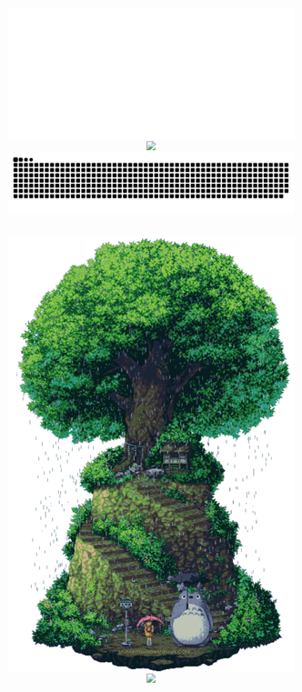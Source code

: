 
<!-- NEOFETCH -->
<!-- https://readme-typing-svg.demolab.com/demo/ -->
<!-- 
W41do@GitHub:~$ neofetch
 
⬛⬛⬛⬛⬛⬛⬜⬜⬜⬜⬜⬜⬜⬛⬛⬛⬛⬛⬛   W41do@GitHub
⬛⬛⬛⬛⬜⬜⬜⬜⬜⬜⬜⬜⬜⬜⬜⬛⬛⬛⬛   ------------
⬛⬛⬛⬜⬜⬜⬜⬜⬜⬜⬜⬜⬜⬜⬜⬜⬛⬛⬛   Name: Waldo
⬛⬛⬜⬜⬜⬛⬜⬜⬜⬜⬜⬜⬜⬛⬜⬜⬜⬛⬛   Age: 21 years
⬛⬜⬜⬜⬛⬛⬛⬜⬜⬜⬜⬜⬛⬛⬛⬜⬜⬜⬛   Status: Student
⬛⬜⬜⬜⬛⬛⬛⬛⬛⬛⬛⬛⬛⬛⬛⬜⬜⬜⬛   From: Czech Republic
⬜⬜⬜⬛⬛⬛⬛⬛⬛⬛⬛⬛⬛⬛⬛⬛⬜⬜⬜   
⬜⬜⬜⬛⬛⬛⬛⬛⬛⬛⬛⬛⬛⬛⬛⬛⬜⬜⬜   Job: SOC Analyst [1 year]
⬜⬜⬜⬛⬛⬛⬛⬛⬛⬛⬛⬛⬛⬛⬛⬛⬜⬜⬜   Education: InfoSec student [2 years, 1 more -> bachelor's degree]
⬜⬜⬜⬛⬛⬛⬛⬛⬛⬛⬛⬛⬛⬛⬛⬛⬜⬜⬜   
⬜⬜⬜⬛⬛⬛⬛⬛⬛⬛⬛⬛⬛⬛⬛⬛⬜⬜⬜   Languages: Python, Bash/Shell, Markdown, HTML, CSS, JS, Java, C/C++, SQL, VBA
⬜⬜⬜⬜⬛⬛⬛⬛⬛⬛⬛⬛⬛⬛⬛⬜⬜⬜⬜   Interests: Linux, Cybersecurity, Creativity, Automation
⬜⬜⬜⬜⬜⬛⬛⬛⬛⬛⬛⬛⬛⬛⬜⬜⬜⬜⬜   IDE: Visual Studio Code [Color Theme: Tokyo Night]
⬛⬜⬜⬜⬜⬜⬜⬜⬛⬛⬛⬜⬜⬜⬜⬜⬜⬜⬛   
⬛⬜⬜⬛⬛⬜⬜⬛⬛⬛⬛⬛⬜⬜⬜⬜⬜⬜⬛   Hobbies: Programming, Anime, Books, Games
⬛⬛⬜⬜⬛⬛⬛⬛⬛⬛⬛⬛⬜⬜⬜⬜⬜⬛⬛   Fun Fact: you found me
⬛⬛⬛⬜⬜⬛⬛⬛⬛⬛⬛⬛⬜⬜⬜⬜⬛⬛⬛   
⬛⬛⬛⬛⬜⬜⬜⬛⬛⬛⬛⬛⬜⬜⬜⬛⬛⬛⬛   ⬛🟥🟩🟨🟦🟪🟧⬜
⬛⬛⬛⬛⬛⬛⬜⬛⬛⬛⬛⬛⬜⬛⬛⬛⬛⬛⬛   ⬛🟥🟩🟨🟦🟪🟧⬜
 
W41do@GitHub:~$
-->

<!-- TEXT ONLY -->
<!-- 
W41do@GitHub
------------
Name: Waldo
Age: 21 years
Status: Student
From: Czech Republic

Job: SOC Analyst [1 year]
Education: InfoSec student [2 years, 1 more -> bachelor's degree]

Languages: Python, Bash/Shell, Markdown, HTML, CSS, JS, Java, C/C++, SQL, VBA
Interests: Linux, Cybersecurity, Creativity, Automation
IDE: Visual Studio Code [Color Theme: Tokyo Night]

Quote of the Day: “Remember that very little is needed to make a happy life.”
Hobbies: Programming, Anime, Books, Games
Fun Fact: you found me

⬛🟥🟩🟨🟦🟪🟧⬜
⬛🟥🟩🟨🟦🟪🟧⬜
 -->

<div align="center">
<picture>
    <!-- https://readme-typing-svg.demolab.com/demo/ ... duration per line 64, font size 15, color #2FDEDEFF -->
    <img src="neofetch/blue_opt.svg"/>
</picture>
<picture>
<img src="http://waldo.9e.cz/discord.html">
</picture>
<picture>
    <!-- https://github.com/marketplace/actions/generate-snake-game-from-github-contribution-grid -->
    <img src="snake/snake1.svg"/>
</picture>
</br>
</br>
</br>
<picture>
    <img src="gifs/totoro_faster.gif" width="1200"/>
</picture>
<picture>
    <!-- https://github.com/kyechan99/capsule-render#color -->
    <img src="https://capsule-render.vercel.app/api?type=waving&color=2fdede&height=160&section=footer&width=100"/>
</picture>
</div>




<!-- 
<picture>
    <img src="purple.svg" alt="Typing SVG" />
</picture> -->

<!-- <picture>
    <img src="red.svg" alt="Typing SVG" />
</picture> -->

<!-- <picture>
    <img src="tyrquise.svg" alt="Typing SVG" />
</picture>


<picture>
    <img src="1.svg" alt="Typing SVG" />
</picture>

<picture>
    <img src="2.svg" alt="Typing SVG" />
</picture>

<picture>
    <img src="3.svg" alt="Typing SVG" />
</picture>

<picture>
    <img src="4.svg" alt="Typing SVG" />
</picture>

<picture>
    <img src="5.svg" alt="Typing SVG" />
</picture> -->

<!-- <picture>
    <img src="6.svg" alt="Typing SVG" />
</picture> -->





<!-- Design and Customization
Learning: Machine/Deep Learning
Programming Languages: Python, Java, C++,
Code: Python, Java, C++,
Role: SOC Analyst [1 year]
Email: W41do [at] protonmail.com



Discord: Waldo#8282

Certifications: 404
Current Linux Distro: Fedora 37
Favorite Quote: “Remember that very little is needed to make a happy life.” ― Marcus Aurelius, Meditations
Favorite Book: Meditations: Aurelius, Marcus
Goals: Obtain OSCP certification, contribute to open-source projects


https://github.com/DenverCoder1/readme-typing-svg
https://github.com/DenverCoder1/github-readme-streak-stats
https://github.com/DenverCoder1/custom-icon-badges
https://github.com/DenverCoder1/table2ascii


cool accs:
https://github.com/guilyx



## Visitor Count
![Visitor Count](https://profile-counter.glitch.me/8BitJonny/count.svg) -->

<!-- ## Spotify Live View
[![Spotify](https://github-spotify-live.vercel.app/api/spotify)](https://open.spotify.com/user/31satnjpfyyvc43dgnzmwfyvas5y) -->


<!-- https://github.com/8BitJonny/8BitJonny/tree/master

W41do@Earth
-----------
OS: Homo Sapiens OS
Host: Earth (Classified as Planet 3rd Rock from the Sun)
Kernel: DNA/RNA
Uptime: 21 years
Packages: j
Shell: j
Resolution: j
DE: INFJ
WM: idk
WM Theme: idk
Theme: idk
Terminal: Verbal and Nonverbal Communication
CPU: Brain (Central Processing Unit)
GPU: Eyes (Visual Processing Unit)
<!-- <html>
<body> -->
<!-- Memory: Memory Capacity (Short-term and Long-term Memory)
Memory: <p id="memory"></p>2056TiB / 2274TiB

<div>
<script>
let x = Math.floor((Math.random() * 500) + 1); 
document.getElementById("memory").innerHTML = x;
</script>
</div> -->
<!-- 
</body>
</html> -->
<!-- 
Name: Waldo
Age: 21 years
Host: 
Personality Type: INFJ
Location: Czech Republic
Local Time: UTC+02:00
Email: W41do@protonmail.com
Hobbies: 
Education:
Interests:
Favorite Food:
Favorite Books:


<!-- A little more about me...
About myself...




“Remember that very little is needed to make a happy life.”
― Marcus Aurelius, Meditations 


“Death smiles at us all; all we can do is smile back.”
― Marcus Aurelius 


“Confine yourself to the present.”
― Marcus Aurelius, Meditations 


“A man must stand erect, not be kept erect by others.”
― Marcus Aurelius, Meditations 


“He is so rich, he has no room to shit.”
― Marcus Aurelius, Meditations 

“Ask yourself at every moment, 'Is this necessary?”
― Marcus Aurelius






Time Zone: UTC+02:00

OS: Earth (Human Edition)
Name: [Insert Name]
Age: 21 years
Gender: [Insert Gender]
Nationality: [Insert Nationality]

Work Experience: [Insert Job Title], [Insert Company/Organization Name], [Insert Duration] | [Insert Job Title], [Insert Company/Organization Name], [Insert Duration] | [Insert Job Title], [Insert Company/Organization Name], [Insert Duration]
Research Experience: [Insert Research Position], [Insert Research Institution], [Insert Duration] | [Insert Research Position], [Insert Research Institution], [Insert Duration]
Projects: [Insert Project Title]: [Insert Brief Description/Key Accomplishments] | [Insert Project Title]: [Insert Brief Description/Key Accomplishments] | [Insert Project Title]: [Insert Brief Description/Key Accomplishments]
Publications: [Insert Publication Title], [Insert Journal/Conference Name], [Insert Year] | [Insert Publication Title], [Insert Journal/Conference Name], [Insert Year]
Skills: [Insert Skill 1]: [Insert Skill Level] | [Insert Skill 2]: [Insert Skill Level] | [Insert Skill 3]: [Insert Skill Level]


Advanced autostructuring and autorepair.
100–400Hz var
20watt idle, 100 watt peak. Ketone-oxygen power supply.
Liquid cooled.


If the human brain were a computer, what would be the specifications of this computer?

Asynchronous analog pulse modulated neural net at 100–400Hz variable frequency. 100 billion neurons and 200 trillion connection.

Advanced autostructuring and autorepair.

20watt idle, 100 watt peak. Ketone-oxygen power supply.

Liquid cooled.

700000 hours MTBF.

On the other hand, the brain has about 1e15 synapses, making it analogous to five million contemporary 200 million transistor chip "cores".


🟩🟩🟦🟦🟦
🟩🟩🟩🟦🟦🟦🟩
🟩🟩🟩🟦🟦🟦🟦🟩🟩
🟩🟦🟦🟦🟦🟦🟩🟩🟩
🟦🟩🟩🟦🟦🟦🟩🟩🟩
🟦🟩🟩🟦🟦🟦🟦🟩🟩
🟦🟦🟩🟦🟦🟦🟦🟩🟩
🟦🟦🟦🟦🟦🟦🟦
🟦🟦🟦🟦🟦


⬜⬜⬜⬜⬛⬛⬛⬛⬛⬛⬜⬜⬜⬜⬜
⬜⬜⬛⬛🟦🟦🟦🟦🟦🟦⬛⬛⬜⬜⬜
⬜⬛🟦🟦🟦🟦🟦🟦🟩🟦🟦🟦⬛⬜⬜
🟦🟦🟩🟩🟦🟦🟦🟦🟩🟦🟦🟦⬛⬜
🟦🟩🟩🟩🟦🟦🟦🟩🟩🟦🟦🟦⬛⬜
🟦🟦🟦🟩🟩🟩🟦🟦🟩🟦🟦🟦🟦🟦⬛
🟦🟦🟦🟩🟩🟦🟩🟦🟦🟦🟦🟩🟩🟦⬛
🟦🟦🟦🟦🟩🟦🟦🟦🟦🟦🟦🟦🟩🟦⬛
🟦🟦🟦🟦🟦🟦🟦🟦🟦🟦🟦🟦🟦🟦⬛
🟩🟦🟦🟦🟦🟦🟩🟩🟩🟩🟦🟦🟩🟦⬛
🟩🟩🟦⬛⬛⬛⬛⬛⬛⬛⬛🟦🟦🟦⬛

⬜⬜⬛⬜⬜⬜⬛⬜⬜⬛⬜⬜⬜⬛⬜⬜
⬜⬜⬛⬜⬜⬜⬜⬜⬜⬜⬜⬜⬜⬛⬜⬜
⬜⬜⬜⬛⬜⬜⬜⬜⬜⬜⬜⬜⬛⬜⬜⬜
⬜⬜⬜⬜⬛⬛⬛⬛⬛⬛⬛⬛⬜⬜⬜⬜

🟨
"　"


⬜⬜⬜⬜⬜⬛⬛⬛⬛⬛⬜⬜⬜⬜⬜
⬜⬜⬜⬛⬛⬛⬛⬛⬛⬛⬛⬛⬜⬜⬜
⬜⬜⬛⬛⬛⬛⬛⬛⬛⬛⬛⬛⬛⬜⬜
⬜⬛⬛⬛⬛⬛⬛⬛⬛⬛⬛⬛⬛⬛⬜
⬜⬛⬛⬛⬛⬛⬛⬛⬛⬛⬜⬜⬜⬛⬜
⬛⬛⬛⬛⬛⬛⬛⬛⬛⬜⬜⬜⬜⬜⬛
⬛⬛⬛⬛⬛⬛⬛⬛⬜⬜⬜⬜⬜⬜⬛
⬛⬛⬜⬜⬛⬛⬛⬛⬜⬜⬜⬛⬛⬜⬜
⬛⬛⬜⬜⬜⬛⬛⬜⬜⬜⬛⬛⬛⬜⬜
⬛⬛⬜⬜⬜⬜⬛⬜⬜⬛⬛⬛⬛⬜⬜
⬜⬛⬛⬜⬜⬜⬛⬜⬜⬛⬛⬛⬜⬜⬜
⬜⬛⬛⬛⬛⬛⬛⬜⬜⬜⬜⬜⬜⬜⬜
⬜⬛⬛⬛⬛⬛⬜⬜⬜⬜⬜⬜⬜⬜⬜
⬜⬜⬛⬛⬛⬜⬜⬜⬜⬜⬜⬜⬜⬜⬜


⬜⬜🟥🟥🟥⬜⬜
⬜🟥🟥🟥🟥🟥⬜
🟥🟥🟥🟥🟥🟥🟥
🟥⬜⬜🟥⬜⬜🟥
🟥⬛⬜🟥⬛⬜🟥
🟥🟥🟥🟥🟥🟥🟥
🟥🟥🟥🟥🟥🟥🟥
🟥🟥🟥🟥🟥🟥🟥
🟥⬜🟥⬜🟥⬜🟥 -->


<!-- https://github.com/marketplace/actions/generate-snake-game-from-github-contribution-grid

https://github.com/D3vil0p3r

<img src="https://camo.githubusercontent.com/b867e04377eea646939445ce4e0565253428256abc39c6d32d7b67aab3160d18/68747470733a2f2f63617073756c652d72656e6465722e76657263656c2e6170702f6170693f747970653d776176696e6726636f6c6f723d6772616469656e74266865696768743d3130302673656374696f6e3d666f6f746572" theme=tokyonight/>

<img src="https://camo.githubusercontent.com/b867e04377eea646939445ce4e0565253428256abc39c6d32d7b67aab3160d18/68747470733a2f2f63617073756c652d72656e6465722e76657263656c2e6170702f6170693f747970653d776176696e6726636f6c6f723d6772616469656e74266865696768743d3130302673656374696f6e3d666f6f746572"/>

https://github.com/VydrOz




♠️⚫⬛🖤♣️🤍⬜⚪◼️◾▪️◻️◽▫️🔲🔳 

⬜⬜⬜⬜⬜⬜⬜⬜⬜⬜⬜⬜⬜⬜⬜⬜
⬜⬜⬛⬛⬜⬜⬜⬜⬜⬜⬜⬜⬛⬛⬜⬜
⬜⬛⬜⬜⬛⬜⬜⬜⬜⬜⬜⬛⬜⬜⬛⬜
⬜⬛⬜⬜⬜⬛⬜⬜⬜⬜⬛⬜⬜⬜⬛⬜
⬜⬛⬜⬜⬜⬜⬛⬛⬛⬛⬜⬜⬜⬜⬛⬜
⬜⬛⬜⬜⬜⬜⬜⬜⬜⬜⬜⬜⬜⬜⬛⬜
⬛⬜⬜⬜⬜⬜⬜⬜⬜⬜⬜⬜⬜⬜⬜⬛
⬛⬜⬜⬜⬛⬛⬜⬜⬜⬜⬛⬛⬜⬜⬜⬛
⬛⬜🌫️⬛⬛⬛⬛🌫️🌫️⬛⬛⬛⬛🌫️⬜⬛
⬛⬜⬜⬛⬛⬛⬛⬜⬜⬛⬛⬛⬛⬜⬜⬛
⬛⬜⬜⬜⬛⬛⬜⬜⬜⬜⬛⬛⬜⬜⬜⬛
⬜⬛⬜⬜⬜⬜⬜⬜⬜⬜⬜⬜⬜⬜⬛⬜
⬜⬜⬛⬜⬜⬜⬜⬜⬜⬜⬜⬜⬜⬛⬜⬜
⬜⬜⬜⬛⬛⬛⬛⬛⬛⬛⬛⬛⬛⬜⬜⬜
⬜⬜⬜⬜⬜⬜⬜⬜⬜⬜⬜⬜⬜⬜⬜⬜
⬜⬜⬜⬜⬜⬜⬜⬜⬜⬜⬜⬜⬜⬜⬜⬜

⬜⬜⬜⬜⬜⬜⬜⬜⬜⬜⬜⬜⬜⬜⬜⬜
⬜⬜⬛⬛⬜⬜⬜⬜⬜⬜⬜⬜⬛⬛⬜⬜
⬜⬛🌫️🌫️⬛⬜⬜⬜⬜⬜⬜⬛🌫️🌫️⬛⬜
⬜⬛🌫️🌫️🌫️⬛⬜⬜⬜⬜⬛🌫️🌫️🌫️⬛⬜
⬜⬛🌫️🌫️🌫️🌫️⬛⬛⬛⬛🌫️🌫️🌫️🌫️⬛⬜
⬜⬛🌫️🌫️🌫️🌫️🌫️🌫️🌫️🌫️🌫️🌫️🌫️🌫️⬛⬜
⬛🌫️🌫️🌫️🌫️🌫️🌫️🌫️🌫️🌫️🌫️🌫️🌫️🌫️🌫️⬛
⬛🌫️🌫️🌫️⬛⬛🌫️🌫️🌫️🌫️⬛⬛🌫️🌫️🌫️⬛
⬛🌫️🌫️⬛⬛⬛⬛🌫️🌫️⬛⬛⬛⬛🌫️🌫️⬛
⬛🌫️🌫️⬛⬛⬛⬛🌫️🌫️⬛⬛⬛⬛🌫️🌫️⬛
⬛🌫️🌫️🌫️⬛⬛🌫️🌫️🌫️🌫️⬛⬛🌫️🌫️🌫️⬛
⬜⬛🌫️🌫️🌫️🌫️🌫️🌫️🌫️🌫️🌫️🌫️🌫️🌫️⬛⬜
⬜⬜⬛🌫️🌫️🌫️🌫️🌫️🌫️🌫️🌫️🌫️🌫️⬛⬜⬜
⬜⬜⬜⬛⬛⬛⬛⬛⬛⬛⬛⬛⬛⬜⬜⬜
⬜⬜⬜⬜⬜⬜⬜⬜⬜⬜⬜⬜⬜⬜⬜⬜
⬜⬜⬜⬜⬜⬜⬜⬜⬜⬜⬜⬜⬜⬜⬜⬜


" " 2X JE MENE NEZ KOSTKA
" " obyc mezera ale funguje 

"　"
"        " two spaces plus 0.001
"⠀⠀" one minus 0.001

"　⠀"

"⠀⢀" dost good

3x" "plus" "obys rovna se 2 mezery tesne pres

"                  " perfect 7
"　　　　　　　　　　　" perfect 8 (16)
"    　　" perfect 3 (6, 9, 12)
"        " two spaces plus 0.001
"    　　　　　　　　　　　　　" perfect 11


⬛⬛⬛⬛⬛⬛⬛⬛⬛⬛⬛⬛⬛⬛⬛⬛
⬛⬛🟥🟥⬛⬛⬛⬛⬛⬛⬛⬛🟥🟥⬛⬛
⬛🟥⬛⬛🟥⬛⬛⬛⬛⬛⬛🟥⬛⬛🟥⬛
⬛🟥⬛⬛⬛🟥⬛⬛⬛⬛🟥⬛⬛⬛🟥⬛
⬛🟥⬛⬛⬛⬛🟥🟥🟥🟥⬛⬛⬛⬛🟥⬛
⬛🟥⬛⬛⬛⬛⬛⬛⬛⬛⬛⬛⬛⬛🟥⬛
🟥⬛⬛⬛⬛⬛⬛⬛⬛⬛⬛⬛⬛⬛⬛🟥
🟥⬛⬛⬛🟥🟥⬛⬛⬛⬛🟥🟥⬛⬛⬛🟥
🟥⬛⬛🟥🟥🟥🟥⬛⬛🟥🟥🟥🟥⬛⬛🟥
🟥⬛⬛🟥🟥🟥🟥⬛⬛🟥🟥🟥🟥⬛⬛🟥
🟥⬛⬛⬛🟥🟥⬛⬛⬛⬛🟥🟥⬛⬛⬛🟥
⬛🟥⬛⬛⬛⬛⬛⬛⬛⬛⬛⬛⬛⬛🟥⬛
⬛⬛🟥⬛⬛⬛⬛⬛⬛⬛⬛⬛⬛🟥⬛⬛
⬛⬛⬛🟥🟥🟥🟥🟥🟥🟥🟥🟥🟥⬛⬛⬛
⬛⬛⬛⬛⬛⬛⬛⬛⬛⬛⬛⬛⬛⬛⬛⬛
⬛⬛⬛⬛⬛⬛⬛⬛⬛⬛⬛⬛⬛⬛⬛⬛



🟦🟦🟦🟦🟦🟦🟦🟦🟦🟦🟦🟦🟦🟦🟦🟦
🟦🟦⬛⬛🟦🟦🟦🟦🟦🟦🟦🟦⬛⬛🟦🟦
🟦⬛🟦🟦⬛🟦🟦🟦🟦🟦🟦⬛🟦🟦⬛🟦
🟦⬛🟦🟦🟦⬛🟦🟦🟦🟦⬛🟦🟦🟦⬛🟦
🟦⬛🟦🟦🟦🟦⬛⬛⬛⬛🟦🟦🟦🟦⬛🟦
🟦⬛🟦🟦🟦🟦🟦🟦🟦🟦🟦🟦🟦🟦⬛🟦
⬛🟦🟦🟦🟦🟦🟦🟦🟦🟦🟦🟦🟦🟦🟦⬛
⬛🟦🟦🟦⬛⬛🟦🟦🟦🟦⬛⬛🟦🟦🟦⬛
⬛🟦🟦⬛⬛⬛⬛🟦🟦⬛⬛⬛⬛🟦🟦⬛
⬛🟦🟦⬛⬛⬛⬛🟦🟦⬛⬛⬛⬛🟦🟦⬛
⬛🟦🟦🟦⬛⬛🟦🟦🟦🟦⬛⬛🟦🟦🟦⬛
🟦⬛🟦🟦🟦🟦🟦🟦🟦🟦🟦🟦🟦🟦⬛🟦
🟦🟦⬛🟦🟦🟦🟦🟦🟦🟦🟦🟦🟦⬛🟦🟦
🟦🟦🟦⬛⬛⬛⬛⬛⬛⬛⬛⬛⬛🟦🟦🟦
🟦🟦🟦🟦🟦🟦🟦🟦🟦🟦🟦🟦🟦🟦🟦🟦
🟦🟦🟦🟦🟦🟦🟦🟦🟦🟦🟦🟦🟦🟦🟦🟦



⬜⬜⬜⬜⬜⬜⬜⬜⬜⬜⬜⬜⬜⬜⬜⬜
⬜⬜🟦🟦⬜⬜⬜⬜⬜⬜⬜⬜🟦🟦⬜⬜
⬜🟦⬜⬜🟦⬜⬜⬜⬜⬜⬜🟦⬜⬜🟦⬜
⬜🟦⬜⬜⬜🟦⬜⬜⬜⬜🟦⬜⬜⬜🟦⬜
⬜🟦⬜⬜⬜⬜🟦🟦🟦🟦⬜⬜⬜⬜🟦⬜
⬜🟦⬜⬜⬜⬜⬜⬜⬜⬜⬜⬜⬜⬜🟦⬜
🟦⬜⬜⬜⬜⬜⬜⬜⬜⬜⬜⬜⬜⬜⬜🟦
🟦⬜⬜⬜🟦🟦⬜⬜⬜⬜🟦🟦⬜⬜⬜🟦
🟦⬜⬜🟦🟦🟦🟦⬜⬜🟦🟦🟦🟦⬜⬜🟦
🟦⬜⬜🟦🟦🟦🟦⬜⬜🟦🟦🟦🟦⬜⬜🟦
🟦⬜⬜⬜🟦🟦⬜⬜⬜⬜🟦🟦⬜⬜⬜🟦
⬜🟦⬜⬜⬜⬜⬜⬜⬜⬜⬜⬜⬜⬜🟦⬜
⬜⬜🟦⬜⬜⬜⬜⬜⬜⬜⬜⬜⬜🟦⬜⬜
⬜⬜⬜🟦🟦🟦🟦🟦🟦🟦🟦🟦🟦⬜⬜⬜
⬜⬜⬜⬜⬜⬜⬜⬜⬜⬜⬜⬜⬜⬜⬜⬜
⬜⬜⬜⬜⬜⬜⬜⬜⬜⬜⬜⬜⬜⬜⬜⬜


🟩🟩🟩🟩🟩🟩🟩🟩🟩🟩🟩🟩🟩🟩🟩🟩
🟩🟩⬛⬛🟩🟩🟩🟩🟩🟩🟩🟩⬛⬛🟩🟩
🟩⬛🟩🟩⬛🟩🟩🟩🟩🟩🟩⬛🟩🟩⬛🟩
🟩⬛🟩🟩🟩⬛🟩🟩🟩🟩⬛🟩🟩🟩⬛🟩
🟩⬛🟩🟩🟩🟩⬛⬛⬛⬛🟩🟩🟩🟩⬛🟩
🟩⬛🟩🟩🟩🟩🟩🟩🟩🟩🟩🟩🟩🟩⬛🟩
⬛🟩🟩🟩🟩🟩🟩🟩🟩🟩🟩🟩🟩🟩🟩⬛
⬛🟩🟩🟩⬛⬛🟩🟩🟩🟩⬛⬛🟩🟩🟩⬛
⬛🟩🟩⬛⬛⬛⬛🟩🟩⬛⬛⬛⬛🟩🟩⬛
⬛🟩🟩⬛⬛⬛⬛🟩🟩⬛⬛⬛⬛🟩🟩⬛
⬛🟩🟩🟩⬛⬛🟩🟩🟩🟩⬛⬛🟩🟩🟩⬛
🟩⬛🟩🟩🟩🟩🟩🟩🟩🟩🟩🟩🟩🟩⬛🟩
🟩🟩⬛🟩🟩🟩🟩🟩🟩🟩🟩🟩🟩⬛🟩🟩
🟩🟩🟩⬛⬛⬛⬛⬛⬛⬛⬛⬛⬛🟩🟩🟩
🟩🟩🟩🟩🟩🟩🟩🟩🟩🟩🟩🟩🟩🟩🟩🟩
🟩🟩🟩🟩🟩🟩🟩🟩🟩🟩🟩🟩🟩🟩🟩🟩


⬜⬜⬜⬜⬜⬜⬜⬜⬜⬜⬜⬜⬜⬜⬜⬜
⬜⬜🟩🟩⬜⬜⬜⬜⬜⬜⬜⬜🟩🟩⬜⬜
⬜🟩⬜⬜🟩⬜⬜⬜⬜⬜⬜🟩⬜⬜🟩⬜
⬜🟩⬜⬜⬜🟩⬜⬜⬜⬜🟩⬜⬜⬜🟩⬜
⬜🟩⬜⬜⬜⬜🟩🟩🟩🟩⬜⬜⬜⬜🟩⬜
⬜🟩⬜⬜⬜⬜⬜⬜⬜⬜⬜⬜⬜⬜🟩⬜
🟩⬜⬜⬜⬜⬜⬜⬜⬜⬜⬜⬜⬜⬜⬜🟩
🟩⬜⬜⬜🟩🟩⬜⬜⬜⬜🟩🟩⬜⬜⬜🟩
🟩⬜⬜🟩🟩🟩🟩⬜⬜🟩🟩🟩🟩⬜⬜🟩
🟩⬜⬜🟩🟩🟩🟩⬜⬜🟩🟩🟩🟩⬜⬜🟩
🟩⬜⬜⬜🟩🟩⬜⬜⬜⬜🟩🟩⬜⬜⬜🟩
⬜🟩⬜⬜⬜⬜⬜⬜⬜⬜⬜⬜⬜⬜🟩⬜
⬜⬜🟩⬜⬜⬜⬜⬜⬜⬜⬜⬜⬜🟩⬜⬜
⬜⬜⬜🟩🟩🟩🟩🟩🟩🟩🟩🟩🟩⬜⬜⬜
⬜⬜⬜⬜⬜⬜⬜⬜⬜⬜⬜⬜⬜⬜⬜⬜
⬜⬜⬜⬜⬜⬜⬜⬜⬜⬜⬜⬜⬜⬜⬜⬜


🟦🟦🟦🟦🟦🟦🟦🟦🟦🟦🟦🟦🟦🟦🟦🟦
🟦🟦🟩🟩🟦🟦🟦🟦🟦🟦🟦🟦🟩🟩🟦🟦
🟦🟩🟦🟦🟩🟦🟦🟦🟦🟦🟦🟩🟦🟦🟩🟦
🟦🟩🟦🟦🟦🟩🟦🟦🟦🟦🟩🟦🟦🟦🟩🟦
🟦🟩🟦🟦🟦🟦🟩🟩🟩🟩🟦🟦🟦🟦🟩🟦
🟦🟩🟦🟦🟦🟦🟦🟦🟦🟦🟦🟦🟦🟦🟩🟦
🟩🟦🟦🟦🟦🟦🟦🟦🟦🟦🟦🟦🟦🟦🟦🟩
🟩🟦🟦🟦🟩🟩🟦🟦🟦🟦🟩🟩🟦🟦🟦🟩
🟩🟦🟦🟩🟩🟩🟩🟦🟦🟩🟩🟩🟩🟦🟦🟩
🟩🟦🟦🟩🟩🟩🟩🟦🟦🟩🟩🟩🟩🟦🟦🟩
🟩🟦🟦🟦🟩🟩🟦🟦🟦🟦🟩🟩🟦🟦🟦🟩
🟦🟩🟦🟦🟦🟦🟦🟦🟦🟦🟦🟦🟦🟦🟩🟦
🟦🟦🟩🟦🟦🟦🟦🟦🟦🟦🟦🟦🟦🟩🟦🟦
🟦🟦🟦🟩🟩🟩🟩🟩🟩🟩🟩🟩🟩🟦🟦🟦
🟦🟦🟦🟦🟦🟦🟦🟦🟦🟦🟦🟦🟦🟦🟦🟦
🟦🟦🟦🟦🟦🟦🟦🟦🟦🟦🟦🟦🟦🟦🟦🟦



🟩🟩🟩🟩🟩🟩🟩🟩🟩🟩🟩🟩🟩🟩🟩🟩
🟩🟩🟦🟦🟩🟩🟩🟩🟩🟩🟩🟩🟦🟦🟩🟩
🟩🟦🟩🟩🟦🟩🟩🟩🟩🟩🟩🟦🟩🟩🟦🟩
🟩🟦🟩🟩🟩🟦🟩🟩🟩🟩🟦🟩🟩🟩🟦🟩
🟩🟦🟩🟩🟩🟩🟦🟦🟦🟦🟩🟩🟩🟩🟦🟩
🟩🟦🟩🟩🟩🟩🟩🟩🟩🟩🟩🟩🟩🟩🟦🟩
🟦🟩🟩🟩🟩🟩🟩🟩🟩🟩🟩🟩🟩🟩🟩🟦
🟦🟩🟩🟩🟦🟦🟩🟩🟩🟩🟦🟦🟩🟩🟩🟦
🟦🟩🟩🟦🟦🟦🟦🟩🟩🟦🟦🟦🟦🟩🟩🟦
🟦🟩🟩🟦🟦🟦🟦🟩🟩🟦🟦🟦🟦🟩🟩🟦
🟦🟩🟩🟩🟦🟦🟩🟩🟩🟩🟦🟦🟩🟩🟩🟦
🟩🟦🟩🟩🟩🟩🟩🟩🟩🟩🟩🟩🟩🟩🟦🟩
🟩🟩🟦🟩🟩🟩🟩🟩🟩🟩🟩🟩🟩🟦🟩🟩
🟩🟩🟩🟦🟦🟦🟦🟦🟦🟦🟦🟦🟦🟩🟩🟩
🟩🟩🟩🟩🟩🟩🟩🟩🟩🟩🟩🟩🟩🟩🟩🟩
🟩🟩🟩🟩🟩🟩🟩🟩🟩🟩🟩🟩🟩🟩🟩🟩








⬛⬛⬛⬛⬛⬛⬛⬛⬛⬛⬛⬛⬛⬛⬛⬛
⬛⬛🟩🟩⬛⬛⬛⬛⬛⬛⬛⬛🟩🟩⬛⬛
⬛🟩⬛⬛🟩⬛⬛⬛⬛⬛⬛🟩⬛⬛🟩⬛
⬛🟩⬛⬛⬛🟩⬛⬛⬛⬛🟩⬛⬛⬛🟩⬛
⬛🟩⬛⬛⬛⬛🟩🟩🟩🟩⬛⬛⬛⬛🟩⬛
⬛🟩⬛⬛⬛⬛⬛⬛⬛⬛⬛⬛⬛⬛🟩⬛
🟩⬛⬛⬛⬛⬛⬛⬛⬛⬛⬛⬛⬛⬛⬛🟩
🟩⬛⬛⬛🟩🟩⬛⬛⬛⬛🟩🟩⬛⬛⬛🟩
🟩⬛⬛🟩🟩🟩🟩⬛⬛🟩🟩🟩🟩⬛⬛🟩
🟩⬛⬛🟩🟩🟩🟩⬛⬛🟩🟩🟩🟩⬛⬛🟩
🟩⬛⬛⬛🟩🟩⬛⬛⬛⬛🟩🟩⬛⬛⬛🟩
⬛🟩⬛⬛⬛⬛⬛⬛⬛⬛⬛⬛⬛⬛🟩⬛
⬛⬛🟩⬛⬛⬛⬛⬛⬛⬛⬛⬛⬛🟩⬛⬛
⬛⬛⬛🟩🟩🟩🟩🟩🟩🟩🟩🟩🟩⬛⬛⬛
⬛⬛⬛⬛⬛⬛⬛⬛⬛⬛⬛⬛⬛⬛⬛⬛
⬛⬛⬛⬛⬛⬛⬛⬛⬛⬛⬛⬛⬛⬛⬛⬛



⬛⬛⬛⬛⬛⬛⬛⬛⬛⬛⬛⬛⬛⬛⬛⬛
⬛⬛🟦🟦⬛⬛⬛⬛⬛⬛⬛⬛🟦🟦⬛⬛
⬛🟦⬛⬛🟦⬛⬛⬛⬛⬛⬛🟦⬛⬛🟦⬛
⬛🟦⬛⬛⬛🟦⬛⬛⬛⬛🟦⬛⬛⬛🟦⬛
⬛🟦⬛⬛⬛⬛🟦🟦🟦🟦⬛⬛⬛⬛🟦⬛
⬛🟦⬛⬛⬛⬛⬛⬛⬛⬛⬛⬛⬛⬛🟦⬛
🟦⬛⬛⬛⬛⬛⬛⬛⬛⬛⬛⬛⬛⬛⬛🟦
🟦⬛⬛⬛🟦🟦⬛⬛⬛⬛🟦🟦⬛⬛⬛🟦
🟦⬛⬛🟦🟦🟦🟦⬛⬛🟦🟦🟦🟦⬛⬛🟦
🟦⬛⬛🟦🟦🟦🟦⬛⬛🟦🟦🟦🟦⬛⬛🟦
🟦⬛⬛⬛🟦🟦⬛⬛⬛⬛🟦🟦⬛⬛⬛🟦
⬛🟦⬛⬛⬛⬛⬛⬛⬛⬛⬛⬛⬛⬛🟦⬛
⬛⬛🟦⬛⬛⬛⬛⬛⬛⬛⬛⬛⬛🟦⬛⬛
⬛⬛⬛🟦🟦🟦🟦🟦🟦🟦🟦🟦🟦⬛⬛⬛
⬛⬛⬛⬛⬛⬛⬛⬛⬛⬛⬛⬛⬛⬛⬛⬛
⬛⬛⬛⬛⬛⬛⬛⬛⬛⬛⬛⬛⬛⬛⬛⬛


🌫️🌫️
⬛⬛⬛⬛⬛⬛⬛⬛⬛⬛⬛⬛⬛⬛⬛⬛
⬛⬛🟪🟪⬛⬛⬛⬛⬛⬛⬛⬛🟪🟪⬛⬛
⬛🟪⬛⬛🟪⬛⬛⬛⬛⬛⬛🟪⬛⬛🟪⬛
⬛🟪⬛⬛⬛🟪⬛⬛⬛⬛🟪⬛⬛⬛🟪⬛
⬛🟪⬛⬛⬛⬛🟪🟪🟪🟪⬛⬛⬛⬛🟪⬛
⬛🟪⬛⬛⬛⬛⬛⬛⬛⬛⬛⬛⬛⬛🟪⬛
🟪⬛⬛⬛⬛⬛⬛⬛⬛⬛⬛⬛⬛⬛⬛🟪
🟪⬛⬛⬛🟪🟪⬛⬛⬛⬛🟪🟪⬛⬛⬛🟪
🟪⬛⬛🟪🟪🟪🟪⬛⬛🟪🟪🟪🟪⬛⬛🟪
🟪⬛⬛🟪🟪🟪🟪⬛⬛🟪🟪🟪🟪⬛⬛🟪
🟪⬛⬛⬛🟪🟪⬛⬛⬛⬛🟪🟪⬛⬛⬛🟪
⬛🟪⬛⬛⬛⬛⬛⬛⬛⬛⬛⬛⬛⬛🟪⬛
⬛⬛🟪⬛⬛⬛⬛⬛⬛⬛⬛⬛⬛🟪⬛⬛
⬛⬛⬛🟪🟪🟪🟪🟪🟪🟪🟪🟪🟪⬛⬛⬛
⬛⬛⬛⬛⬛⬛⬛⬛⬛⬛⬛⬛⬛⬛⬛⬛
⬛⬛⬛⬛⬛⬛⬛⬛⬛⬛⬛⬛⬛⬛⬛⬛




⬛⬛⬛⬛⬛⬛⬛⬛⬛⬛⬛⬛⬛⬛⬛⬛
⬛⬛🟥🟥⬛⬛⬛⬛⬛⬛⬛⬛🟥🟥⬛⬛
⬛🟥⬛⬛🟥⬛⬛⬛⬛⬛⬛🟥⬛⬛🟥⬛
⬛🟥⬛⬛⬛🟥⬛⬛⬛⬛🟥⬛⬛⬛🟥⬛
⬛🟥⬛⬛⬛⬛🟥🟥🟥🟥⬛⬛⬛⬛🟥⬛
⬛🟥⬛⬛⬛⬛⬛⬛⬛⬛⬛⬛⬛⬛🟥⬛
🟥⬛⬛⬛⬛⬛⬛⬛⬛⬛⬛⬛⬛⬛⬛🟥
🟥⬛⬛⬛🟥🟥⬛⬛⬛⬛🟥🟥⬛⬛⬛🟥
🟥⬛⬛🟥🟥🟥🟥⬛⬛🟥🟥🟥🟥⬛⬛🟥
🟥⬛⬛🟥🟥🟥🟥⬛⬛🟥🟥🟥🟥⬛⬛🟥
🟥⬛⬛⬛🟥🟥⬛⬛⬛⬛🟥🟥⬛⬛⬛🟥
⬛🟥⬛⬛⬛⬛⬛⬛⬛⬛⬛⬛⬛⬛🟥⬛
⬛⬛🟥⬛⬛⬛⬛⬛⬛⬛⬛⬛⬛🟥⬛⬛
⬛⬛⬛🟥🟥🟥🟥🟥🟥🟥🟥🟥🟥⬛⬛⬛
⬛⬛⬛⬛⬛⬛⬛⬛⬛⬛⬛⬛⬛⬛⬛⬛
⬛⬛⬛⬛⬛⬛⬛⬛⬛⬛⬛⬛⬛⬛⬛⬛


⬜⬜⬜⬜⬜⬜⬜⬜⬜⬜🟥🟥⬜⬜⬜⬜⬜🟥🟥⬜⬜⬜⬜⬜⬜⬜⬜⬜⬜
⬜⬜⬜⬜⬜⬜⬜⬜🟧🟥🟥🟥🟥⬜⬜⬜🟥🟥🟥🟥🟧⬜⬜⬜⬜⬜⬜⬜⬜
⬜⬜⬜⬜⬜⬜⬜🟧🟧🟧🟥🟥🟥🟥🟥🟥🟥🟥🟥🟧🟧🟧⬜⬜⬜⬜⬜⬜⬜
⬜⬜⬜⬜⬜🟨🟨🟨🟧🟧🟧🟥🟥🟥⬜🟥🟥🟥🟧🟧🟧🟨🟨🟨⬜⬜⬜⬜⬜
⬜⬜⬜🟩🟩🟨🟨🟨🟨🟧🟧🟧🟥⬜⬜⬜🟥🟧🟧🟧🟨🟨🟨🟨🟩🟩⬜⬜⬜
⬜🟦🟦🟩🟩🟩🟨🟨🟨🟨🟧🟧🟧🟧⬜🟧🟧🟧🟧🟨🟨🟨🟩🟩🟩🟩🟦🟦⬜
🟪🟪🟦🟦🟩🟩🟩🟩🟨🟨🟨🟧🟧🟧🟧🟧🟧🟧🟨🟨🟨🟩🟩🟩🟩🟦🟦🟪🟪
🟪🟪🟪🟦🟦🟦🟩🟩🟩🟨🟨🟨🟨🟧⬜🟧🟨🟨🟨🟨🟩🟩🟩🟦🟦🟦🟪🟪🟪
⬜🟪🟪🟦🟦⬜🟦🟩🟩🟩🟨🟨🟨🟨🟨🟨🟨🟨🟨🟩🟩🟩🟦⬜🟦🟦🟪🟪⬜
⬜⬜🟪🟪⬜🟦🟦🟦🟩🟩🟩🟩🟩🟨⬜🟨🟩🟩🟩🟩🟩🟦🟦🟦⬜🟪🟪⬜⬜
⬜⬜⬜⬜🟪🟪🟦🟦🟦🟦🟩🟩🟩🟩🟩🟩🟩🟩🟩🟦🟦🟦🟦🟪🟪⬜⬜⬜⬜
⬜⬜⬜⬜🟪🟪🟪🟪🟦🟦🟦🟦🟦🟩⬜🟩🟦🟦🟦🟦🟦🟦🟪🟪🟪⬜⬜⬜⬜
⬜⬜⬜⬜⬜⬜🟪🟪🟪🟪⬜🟦🟦🟦🟦🟦🟦🟦⬜🟪🟪🟪🟪⬜⬜⬜⬜⬜⬜
⬜⬜⬜⬜⬜⬜⬜🟪🟪⬜🟪🟪🟦🟦⬜🟦🟦🟪🟪⬜🟪🟪⬜⬜⬜⬜⬜⬜⬜
⬜⬜⬜⬜⬜⬜⬜⬜⬜⬜🟪🟪🟪🟪🟪🟪🟪🟪🟪⬜⬜⬜⬜⬜⬜⬜⬜⬜⬜
⬜⬜⬜⬜⬜⬜⬜⬜⬜⬜⬜⬜🟪🟪🟪🟪🟪⬜⬜⬜⬜⬜⬜⬜⬜⬜⬜⬜



⬜⬜⬜⬜⬜⬜⬜⬜⬜⬜⬜⬜⬜⬜⬜⬜
⬜⬜⬜⬜⬜⬜⬜⬜⬜⬜⬜⬜⬜⬜⬜⬜
⬜⬜⬜⬜⬜⬜⬜⬜⬜⬜⬜⬜⬜⬜⬜⬜
⬜⬜⬜⬜⬜⬜⬜⬜⬜⬜⬜⬜⬜⬜⬜⬜
⬜⬜⬜⬜⬜⬜⬜⬜⬜⬜⬜⬜⬜⬜⬜⬜
⬜⬜⬜⬜⬜⬜⬜⬜⬜⬜⬜⬜⬜⬜⬜⬜
⬜⬜⬜⬜⬜⬜⬜⬜⬜⬜⬜⬜⬜⬜⬜⬜
⬜⬜⬜⬜⬜⬜⬜⬜⬜⬜⬜⬜⬜⬜⬜⬜
⬜⬜⬜⬜⬜⬜⬜⬜⬜⬜⬜⬜⬜⬜⬜⬜
⬜⬜⬜⬜⬜⬜⬜⬜⬜⬜⬜⬜⬜⬜⬜⬜
⬜⬜⬜⬜⬜⬜⬜⬜⬜⬜⬜⬜⬜⬜⬜⬜
⬜⬜⬜⬜⬜⬜⬜⬜⬜⬜⬜⬜⬜⬜⬜⬜
⬜⬜⬜⬜⬜⬜⬜⬜⬜⬜⬜⬜⬜⬜⬜⬜
⬜⬜⬜⬜⬜⬜⬜⬜⬜⬜⬜⬜⬜⬜⬜⬜
⬜⬜⬜⬜⬜⬜⬜⬜⬜⬜⬜⬜⬜⬜⬜⬜
⬜⬜⬜⬜⬜⬜⬜⬜⬜⬜⬜⬜⬜⬜⬜⬜

⬛⬛⬛⬛⬛⬛⬛⬛⬛⬛⬛⬛⬛⬛⬛
⬛⬛⬛⬛⬛⬛⬛⬛⬛⬛🟩🟩⬛⬛⬛
⬛⬛⬛⬛⬛⬛⬛⬛⬛🟥🟧🟩🟩⬛⬛
⬛⬛⬛⬛⬛⬛⬛⬛🟥🟥🟧🟧🟩🟩⬛
⬛⬛⬛⬛⬛⬛⬛🟥🟥⬛🟥🟧🟩🟩⬛
⬛⬛⬛⬛⬛⬛🟥🟥🟥🟥🟥🟧🟩🟩⬛
⬛⬛⬛⬛⬛🟥🟥🟥⬛🟥🟥🟧🟩🟩⬛
⬛⬛⬛⬛🟥🟥🟥🟥🟥🟥🟥🟧🟩🟩⬛
⬛⬛⬛🟥🟥🟥⬛🟥🟥🟥🟧🟧🟩🟩⬛
⬛⬛🟥🟥⬛🟥🟥🟥🟥🟥🟧🟩🟩⬛⬛
⬛🟩🟧🟧🟥🟥🟥🟥🟧🟧🟩🟩🟩⬛⬛
⬛🟩🟩🟧🟧🟧🟧🟧🟧🟩🟩🟩⬛⬛⬛
⬛⬛🟩🟩🟩🟩🟩🟩🟩🟩🟩⬛⬛⬛⬛
⬛⬛⬛⬛🟩🟩🟩🟩🟩⬛⬛⬛⬛⬛⬛
⬛⬛⬛⬛⬛⬛⬛⬛⬛⬛⬛⬛⬛⬛⬛


⬛⬛⬛⬛⬜⬜⬛⬛⬛⬛⬜⬜⬛⬛⬛⬛
⬛⬛⬛⬜⬜⬜⬜⬛⬛⬜⬜⬜⬜⬛⬛⬛
⬛⬛⬛⬜⬜⬜⬜⬛⬛⬜⬜⬜⬜⬛⬛⬛
⬛⬛⬛⬜⬜⬜⬜⬛⬛⬜⬜⬜⬜⬛⬛⬛
⬛⬛⬛⬜⬜⬜⬜⬛⬛⬜⬜⬜⬜⬛⬛⬛
⬛⬛⬛⬜⬜⬜⬜⬛⬛⬜⬜⬜⬜⬛⬛⬛
⬛⬛⬛⬜⬜⬜⬜⬛⬛⬜⬜⬜⬜⬛⬛⬛
⬛⬛⬛⬜⬜⬜⬜⬜⬜⬜⬜⬜⬜⬛⬛⬛
⬛⬛⬛⬛⬜⬜⬜⬜⬜⬜⬜⬜⬛⬛⬛⬛
⬛⬛⬛⬜⬜⬜⬜⬜⬜⬜⬜⬜⬜⬛⬛⬛
⬛⬛⬜⬜⬛⬜⬜⬜⬜⬜⬜⬛⬜⬜⬛⬛
⬛⬛⬜⬜🟦🟦⬜⬜⬜⬜🟦🟦⬜⬜⬛⬛
⬛⬛⬜⬜⬜⬜⬜⬛⬛⬜⬜⬜⬜⬜⬛⬛
⬛⬛⬜⬜⬜⬜⬜⬜⬜⬜⬜⬜⬜⬜⬛⬛
⬛⬛⬛⬜⬜⬜⬜⬜⬜⬜⬜⬜⬜⬛⬛⬛
⬛⬛⬛⬛⬜⬜⬜⬜⬜⬜⬜⬜⬛⬛⬛⬛


⬜⬜⬛⬛⬜⬜⬜⬜⬜⬜⬜⬜⬛⬛⬜⬜
⬜⬛⬜⬜⬛⬜⬜⬜⬜⬜⬜⬛⬜⬜⬛⬜
⬜⬛⬜⬜⬜⬛⬜⬜⬜⬜⬛⬜⬜⬜⬛⬜
⬜⬛⬜⬜⬜⬜⬛⬛⬛⬛⬜⬜⬜⬜⬛⬜
⬜⬛⬜⬜⬜⬜⬜⬜⬜⬜⬜⬜⬜⬜⬛⬜
⬛⬜⬜⬜⬜⬜⬜⬜⬜⬜⬜⬜⬜⬜⬜⬛
⬛⬜⬜⬜⬛⬛⬜⬜⬜⬜⬛⬛⬜⬜⬜⬛
⬛⬜🌫️⬛⬛⬛⬛🌫️🌫️⬛⬛⬛⬛🌫️⬜⬛
⬛⬜⬜⬛⬛⬛⬛⬜⬜⬛⬛⬛⬛⬜⬜⬛
⬛⬜⬜⬜⬛⬛⬜⬜⬜⬜⬛⬛⬜⬜⬜⬛
⬜⬛⬜⬜⬜⬜⬜⬜⬜⬜⬜⬜⬜⬜⬛⬜
⬜⬜⬛⬜⬜⬜⬜⬜⬜⬜⬜⬜⬜⬛⬜⬜
⬜⬜⬜⬛⬛⬛⬛⬛⬛⬛⬛⬛⬛⬜⬜⬜
⬜⬜⬜⬜⬜⬜⬜⬜⬜⬜⬜⬜⬜⬜⬜⬜
⬜⬜⬜⬜⬜⬜⬜⬜⬜⬜⬜⬜⬜⬜⬜⬜
⬜⬜⬜⬜⬜⬜⬜⬜⬜⬜⬜⬜⬜⬜⬜⬜


⬜⬜⬛⬛⬜⬜⬜⬜⬜⬜⬜⬜⬛⬛⬜⬜
⬜⬛⬜⬜⬛⬜⬜⬜⬜⬜⬜⬛⬜⬜⬛⬜
⬜⬛⬜⬜⬜⬛⬜⬜⬜⬜⬛⬜⬜⬜⬛⬜
⬜⬛⬜⬜⬜⬜⬛⬛⬛⬛⬜⬜⬜⬜⬛⬜
⬜⬛⬜⬜⬜⬜⬜⬜⬜⬜⬜⬜⬜⬜⬛⬜
⬛⬜⬜⬜⬜⬜⬜⬜⬜⬜⬜⬜⬜⬜⬜⬛
⬛⬜⬜⬜⬛⬛⬜⬜⬜⬜⬛⬛⬜⬜⬜⬛
⬛⬜🌫️⬛⬛⬛⬛🌫️🌫️⬛⬛⬛⬛🌫️⬜⬛
⬛⬜⬜⬛⬛⬛⬛⬜⬜⬛⬛⬛⬛⬜⬜⬛
⬛⬜⬜⬜⬛⬛⬜⬜⬜⬜⬛⬛⬜⬜⬜⬛
⬜⬛⬜⬜⬜⬜⬜⬜⬜⬜⬜⬜⬜⬜⬛⬜
⬜⬜⬛⬜⬜⬜⬜⬜⬜⬜⬜⬜⬜⬛⬜⬜
⬜⬜⬜⬛⬛⬛⬛⬛⬛⬛⬛⬛⬛⬜⬜⬜
⬜⬜⬜⬜⬜⬜⬜⬜⬜⬜⬜⬜⬜⬜⬜⬜
⬜⬜⬜⬜⬜⬜⬜⬜⬜⬜⬜⬜⬜⬜⬜⬜
⬜⬜⬜⬜⬜⬜⬜⬜⬜⬜⬜⬜⬜⬜⬜⬜

⬛⬛⬜⬜⬛⬛⬛⬛⬛⬛⬛⬛⬜⬜⬛⬛
⬛⬜⬜⬜⬜⬛⬛⬛⬛⬛⬛⬜⬜⬜⬜⬛
⬛⬜⬜⬜⬜⬜⬛⬛⬛⬛⬜⬜⬜⬜⬜⬛
⬛⬜⬜⬜⬜⬜⬜⬜⬜⬜⬜⬜⬜⬜⬜⬛
⬛⬜⬜⬜⬜⬜⬜⬜⬜⬜⬜⬜⬜⬜⬜⬛
⬜⬜⬜⬜⬜⬜⬜⬜⬜⬜⬜⬜⬜⬜⬜⬜
⬜⬜⬜⬜⬜⬜⬜⬜⬜⬜⬜⬜⬜⬜⬜⬜
⬜⬜⬜⬜⬜⬜⬜⬜⬜⬜⬜⬜⬜⬜⬜⬜
⬜⬜⬜⬜⬜⬜⬜⬜⬜⬜⬜⬜⬜⬜⬜⬜
⬜⬜⬜⬜⬜⬜⬜⬜⬜⬜⬜⬜⬜⬜⬜⬜
⬛⬜⬜⬜⬜⬜⬜⬜⬜⬜⬜⬜⬜⬜⬜⬛
⬛⬛⬜⬜⬜⬜⬜⬜⬜⬜⬜⬜⬜⬜⬛⬛
⬛⬛⬛⬜⬜⬜⬜⬜⬜⬜⬜⬜⬜⬛⬛⬛
⬛⬛⬛⬛⬛⬛⬜⬜⬜⬜⬛⬛⬛⬛⬛⬛
⬛⬜⬜⬛⬛⬜⬜⬜⬜⬜⬜⬛⬛⬛⬛⬛
⬛⬛⬜⬜⬜⬜⬜⬜⬜⬜⬜⬛⬛⬛⬛⬛
⬛⬛⬛⬜⬜⬜⬜⬜⬜⬜⬜⬛⬛⬛⬛⬛
⬛⬛⬛⬛⬛⬜⬜⬜⬜⬜⬜⬛⬛⬛⬛⬛
⬛⬛⬛⬛⬛⬜⬜⬜⬜⬜⬜⬛⬛⬛⬛⬛

⬛⬜⬜⬛⬛⬛⬛⬛⬛⬛⬛⬛⬛⬜⬜⬛
⬛⬜⬜⬜⬜⬛⬛⬛⬛⬛⬛⬜⬜⬜⬜⬛
⬛⬜⬜⬜⬜⬜⬛⬛⬛⬛⬜⬜⬜⬜⬜⬛
⬛⬜⬜⬜⬜⬜⬜⬜⬜⬜⬜⬜⬜⬜⬜⬛
⬜⬜⬜⬜⬜⬜⬜⬜⬜⬜⬜⬜⬜⬜⬜⬜
⬜⬜⬜⬜⬜⬜⬜⬜⬜⬜⬜⬜⬜⬜⬜⬜
⬜⬜⬜⬜⬜⬜⬜⬜⬜⬜⬜⬜⬜⬜⬜⬜
⬜⬜⬜⬜⬜⬜⬜⬜⬜⬜⬜⬜⬜⬜⬜⬜
⬜⬜⬜⬜⬜⬜⬜⬜⬜⬜⬜⬜⬜⬜⬜⬜
⬜⬜⬜⬜⬜⬜⬜⬜⬜⬜⬜⬜⬜⬜⬜⬜
⬜⬜⬜⬜⬜⬜⬜⬜⬜⬜⬜⬜⬜⬜⬜⬜
⬛⬜⬜⬜⬜⬜⬜⬜⬜⬜⬜⬜⬜⬜⬜⬛
⬛⬛⬜⬜⬜⬜⬜⬜⬜⬜⬜⬜⬜⬜⬛⬛
⬛⬛⬛⬛⬛⬛⬜⬜⬜⬜⬛⬛⬛⬛⬛⬛
⬛⬜⬜⬛⬛⬜⬜⬜⬜⬜⬜⬛⬛⬛⬛⬛
⬛⬛⬜⬜⬜⬜⬜⬜⬜⬜⬜⬛⬛⬛⬛⬛
⬛⬛⬛⬜⬜⬜⬜⬜⬜⬜⬜⬛⬛⬛⬛⬛
⬛⬛⬛⬛⬛⬜⬜⬜⬜⬜⬜⬛⬛⬛⬛⬛
⬛⬛⬛⬛⬛⬜⬜⬜⬜⬜⬜⬛⬛⬛⬛⬛  


⬛⬛⬛⬛⬛⬛⬜⬜⬜⬜⬜⬜⬜⬛⬛⬛⬛⬛⬛
⬛⬛⬛⬛⬜⬜⬜⬜⬜⬜⬜⬜⬜⬜⬜⬛⬛⬛⬛
⬛⬛⬛⬜⬜⬜⬜⬜⬜⬜⬜⬜⬜⬜⬜⬜⬛⬛⬛
⬛⬛⬜⬜⬛⬛⬜⬜⬜⬜⬜⬜⬜⬛⬛⬜⬜⬛⬛
⬛⬜⬜⬛⬛⬛⬛⬜⬜⬜⬜⬜⬛⬛⬛⬛⬜⬜⬛
⬛⬜⬜⬛⬛⬛⬛⬛⬛⬛⬛⬛⬛⬛⬛⬛⬜⬜⬛
⬜⬜⬛⬛⬛⬛⬛⬛⬛⬛⬛⬛⬛⬛⬛⬛⬛⬜⬜
⬜⬜⬛⬛⬛⬛⬛⬛⬛⬛⬛⬛⬛⬛⬛⬛⬛⬜⬜
⬜⬜⬛⬛⬛⬛⬛⬛⬛⬛⬛⬛⬛⬛⬛⬛⬛⬜⬜
⬜⬜⬛⬛⬛⬛⬛⬛⬛⬛⬛⬛⬛⬛⬛⬛⬛⬜⬜
⬜⬜⬛⬛⬛⬛⬛⬛⬛⬛⬛⬛⬛⬛⬛⬛⬛⬜⬜
⬜⬜⬜⬛⬛⬛⬛⬛⬛⬛⬛⬛⬛⬛⬛⬛⬜⬜⬜
⬜⬜⬜⬜⬛⬛⬛⬛⬛⬛⬛⬛⬛⬛⬛⬜⬜⬜⬜
⬛⬜⬜⬜⬜⬜⬜⬜⬛⬛⬛⬜⬜⬜⬜⬜⬜⬜⬛
⬛⬜⬜⬛⬛⬜⬜⬛⬛⬛⬛⬛⬜⬜⬜⬜⬜⬜⬛
⬛⬛⬜⬜⬛⬛⬛⬛⬛⬛⬛⬛⬜⬜⬜⬜⬜⬛⬛
⬛⬛⬛⬜⬜⬛⬛⬛⬛⬛⬛⬛⬜⬜⬜⬜⬛⬛⬛
⬛⬛⬛⬛⬜⬜⬜⬛⬛⬛⬛⬛⬜⬜⬜⬛⬛⬛⬛
⬛⬛⬛⬛⬛⬛⬜⬛⬛⬛⬛⬛⬜⬛⬛⬛⬛⬛⬛


⬛⬛⬛⬛⬛⬛⬜⬜⬜⬜⬜⬜⬜⬛⬛⬛⬛⬛⬛
⬛⬛⬛⬛⬜⬜⬜⬜⬜⬜⬜⬜⬜⬜⬜⬛⬛⬛⬛
⬛⬛⬛⬜⬜⬜⬜⬜⬜⬜⬜⬜⬜⬜⬜⬜⬛⬛⬛
⬛⬛⬜⬜⬜⬛⬜⬜⬜⬜⬜⬜⬜⬛⬜⬜⬜⬛⬛
⬛⬜⬜⬜⬛⬛⬛⬜⬜⬜⬜⬜⬛⬛⬛⬜⬜⬜⬛
⬛⬜⬜⬜⬛⬛⬛⬛⬛⬛⬛⬛⬛⬛⬛⬜⬜⬜⬛
⬜⬜⬜⬛⬛⬛⬛⬛⬛⬛⬛⬛⬛⬛⬛⬛⬜⬜⬜
⬜⬜⬜⬛⬛⬛⬛⬛⬛⬛⬛⬛⬛⬛⬛⬛⬜⬜⬜
⬜⬜⬜⬛⬛⬛⬛⬛⬛⬛⬛⬛⬛⬛⬛⬛⬜⬜⬜
⬜⬜⬜⬛⬛⬛⬛⬛⬛⬛⬛⬛⬛⬛⬛⬛⬜⬜⬜
⬜⬜⬜⬛⬛⬛⬛⬛⬛⬛⬛⬛⬛⬛⬛⬛⬜⬜⬜
⬜⬜⬜⬜⬛⬛⬛⬛⬛⬛⬛⬛⬛⬛⬛⬜⬜⬜⬜
⬜⬜⬜⬜⬜⬛⬛⬛⬛⬛⬛⬛⬛⬛⬜⬜⬜⬜⬜
⬛⬜⬜⬜⬜⬜⬜⬜⬛⬛⬛⬜⬜⬜⬜⬜⬜⬜⬛
⬛⬜⬜⬛⬛⬜⬜⬛⬛⬛⬛⬛⬜⬜⬜⬜⬜⬜⬛
⬛⬛⬜⬜⬛⬛⬛⬛⬛⬛⬛⬛⬜⬜⬜⬜⬜⬛⬛
⬛⬛⬛⬜⬜⬛⬛⬛⬛⬛⬛⬛⬜⬜⬜⬜⬛⬛⬛
⬛⬛⬛⬛⬜⬜⬜⬛⬛⬛⬛⬛⬜⬜⬜⬛⬛⬛⬛
⬛⬛⬛⬛⬛⬛⬜⬛⬛⬛⬛⬛⬜⬛⬛⬛⬛⬛⬛




⬜⬜⬜⬜⬜⬜⬛⬛⬛⬛⬛⬛⬛⬜⬜⬜⬜⬜⬜
⬜⬜⬜⬜⬛⬛⬛⬛⬛⬛⬛⬛⬛⬛⬛⬜⬜⬜⬜
⬜⬜⬜⬛⬛⬛⬛⬛⬛⬛⬛⬛⬛⬛⬛⬛⬜⬜⬜
⬜⬜⬛⬛⬛⬜⬛⬛⬛⬛⬛⬛⬛⬜⬛⬛⬛⬜⬜
⬜⬛⬛⬛⬜⬜⬜⬛⬛⬛⬛⬛⬜⬜⬜⬛⬛⬛⬜
⬜⬛⬛⬛⬜⬜⬜⬜⬜⬜⬜⬜⬜⬜⬜⬛⬛⬛⬜
⬛⬛⬛⬜⬜⬜⬜⬜⬜⬜⬜⬜⬜⬜⬜⬜⬛⬛⬛
⬛⬛⬛⬜⬜⬜⬜⬜⬜⬜⬜⬜⬜⬜⬜⬜⬛⬛⬛
⬛⬛⬛⬜⬜⬜⬜⬜⬜⬜⬜⬜⬜⬜⬜⬜⬛⬛⬛
⬛⬛⬛⬜⬜⬜⬜⬜⬜⬜⬜⬜⬜⬜⬜⬜⬛⬛⬛
⬛⬛⬛⬜⬜⬜⬜⬜⬜⬜⬜⬜⬜⬜⬜⬜⬛⬛⬛
⬛⬛⬛⬛⬜⬜⬜⬜⬜⬜⬜⬜⬜⬜⬜⬛⬛⬛⬛
⬛⬛⬛⬛⬛⬜⬜⬜⬜⬜⬜⬜⬜⬜⬛⬛⬛⬛⬛
⬜⬛⬛⬛⬛⬛⬛⬛⬜⬜⬜⬛⬛⬛⬛⬛⬛⬛⬜
⬜⬛⬛⬜⬜⬛⬛⬜⬜⬜⬜⬜⬛⬛⬛⬛⬛⬛⬜
⬜⬜⬛⬛⬜⬜⬜⬜⬜⬜⬜⬜⬛⬛⬛⬛⬛⬜⬜
⬜⬜⬜⬛⬛⬜⬜⬜⬜⬜⬜⬜⬛⬛⬛⬛⬜⬜⬜
⬜⬜⬜⬜⬛⬛⬛⬜⬜⬜⬜⬜⬛⬛⬛⬜⬜⬜⬜
⬜⬜⬜⬜⬜⬜⬛⬜⬜⬜⬜⬜⬛⬜⬜⬜⬜⬜⬜


 -->


<!-- TIP... TAKTO LZE ZPOZDIT DALSI NACTENI -->

<!-- 
https://readme-typing-svg.demolab.com?font=Fira+Code&size=15&duration=64&pause=1&color=2FDEDE&multiline=true&width=1120&height=470&lines=W41do%40GitHub%3A~%24+neofetch;%E2%80%87;%E2%AC%9B%E2%AC%9B%E2%AC%9B%E2%AC%9B%E2%AC%9B%E2%AC%9B%E2%AC%9C%E2%AC%9C%E2%AC%9C%E2%AC%9C%E2%AC%9C%E2%AC%9C%E2%AC%9C%E2%AC%9B%E2%AC%9B%E2%AC%9B%E2%AC%9B%E2%AC%9B%E2%AC%9B%E2%80%87%E2%80%87%E2%80%87W41do%40GitHub;%E2%AC%9B%E2%AC%9B%E2%AC%9B%E2%AC%9B%E2%AC%9C%E2%AC%9C%E2%AC%9C%E2%AC%9C%E2%AC%9C%E2%AC%9C%E2%AC%9C%E2%AC%9C%E2%AC%9C%E2%AC%9C%E2%AC%9C%E2%AC%9B%E2%AC%9B%E2%AC%9B%E2%AC%9B%E2%80%87%E2%80%87%E2%80%87------------;%E2%AC%9B%E2%AC%9B%E2%AC%9B%E2%AC%9C%E2%AC%9C%E2%AC%9C%E2%AC%9C%E2%AC%9C%E2%AC%9C%E2%AC%9C%E2%AC%9C%E2%AC%9C%E2%AC%9C%E2%AC%9C%E2%AC%9C%E2%AC%9C%E2%AC%9B%E2%AC%9B%E2%AC%9B%E2%80%87%E2%80%87%E2%80%87Name%3A+Waldo;%E2%AC%9B%E2%AC%9B%E2%AC%9C%E2%AC%9C%E2%AC%9C%E2%AC%9B%E2%AC%9C%E2%AC%9C%E2%AC%9C%E2%AC%9C%E2%AC%9C%E2%AC%9C%E2%AC%9C%E2%AC%9B%E2%AC%9C%E2%AC%9C%E2%AC%9C%E2%AC%9B%E2%AC%9B%E2%80%87%E2%80%87%E2%80%87Age%3A+21+years;%E2%AC%9B%E2%AC%9C%E2%AC%9C%E2%AC%9C%E2%AC%9B%E2%AC%9B%E2%AC%9B%E2%AC%9C%E2%AC%9C%E2%AC%9C%E2%AC%9C%E2%AC%9C%E2%AC%9B%E2%AC%9B%E2%AC%9B%E2%AC%9C%E2%AC%9C%E2%AC%9C%E2%AC%9B%E2%80%87%E2%80%87%E2%80%87Status%3A+Student;%E2%AC%9B%E2%AC%9C%E2%AC%9C%E2%AC%9C%E2%AC%9B%E2%AC%9B%E2%AC%9B%E2%AC%9B%E2%AC%9B%E2%AC%9B%E2%AC%9B%E2%AC%9B%E2%AC%9B%E2%AC%9B%E2%AC%9B%E2%AC%9C%E2%AC%9C%E2%AC%9C%E2%AC%9B%E2%80%87%E2%80%87%E2%80%87From%3A+Czech+Republic;%E2%AC%9C%E2%AC%9C%E2%AC%9C%E2%AC%9B%E2%AC%9B%E2%AC%9B%E2%AC%9B%E2%AC%9B%E2%AC%9B%E2%AC%9B%E2%AC%9B%E2%AC%9B%E2%AC%9B%E2%AC%9B%E2%AC%9B%E2%AC%9B%E2%AC%9C%E2%AC%9C%E2%AC%9C%E2%80%87%E2%80%87%E2%80%87;%E2%AC%9C%E2%AC%9C%E2%AC%9C%E2%AC%9B%E2%AC%9B%E2%AC%9B%E2%AC%9B%E2%AC%9B%E2%AC%9B%E2%AC%9B%E2%AC%9B%E2%AC%9B%E2%AC%9B%E2%AC%9B%E2%AC%9B%E2%AC%9B%E2%AC%9C%E2%AC%9C%E2%AC%9C%E2%80%87%E2%80%87%E2%80%87Job%3A+SOC+Analyst+%5B1+year%5D;%E2%AC%9C%E2%AC%9C%E2%AC%9C%E2%AC%9B%E2%AC%9B%E2%AC%9B%E2%AC%9B%E2%AC%9B%E2%AC%9B%E2%AC%9B%E2%AC%9B%E2%AC%9B%E2%AC%9B%E2%AC%9B%E2%AC%9B%E2%AC%9B%E2%AC%9C%E2%AC%9C%E2%AC%9C%E2%80%87%E2%80%87%E2%80%87Education%3A+InfoSec+student+%5B2+years%2C+1+more+-%3E+bachelor's+degree%5D;%E2%AC%9C%E2%AC%9C%E2%AC%9C%E2%AC%9B%E2%AC%9B%E2%AC%9B%E2%AC%9B%E2%AC%9B%E2%AC%9B%E2%AC%9B%E2%AC%9B%E2%AC%9B%E2%AC%9B%E2%AC%9B%E2%AC%9B%E2%AC%9B%E2%AC%9C%E2%AC%9C%E2%AC%9C%E2%80%87%E2%80%87%E2%80%87;%E2%AC%9C%E2%AC%9C%E2%AC%9C%E2%AC%9B%E2%AC%9B%E2%AC%9B%E2%AC%9B%E2%AC%9B%E2%AC%9B%E2%AC%9B%E2%AC%9B%E2%AC%9B%E2%AC%9B%E2%AC%9B%E2%AC%9B%E2%AC%9B%E2%AC%9C%E2%AC%9C%E2%AC%9C%E2%80%87%E2%80%87%E2%80%87Languages%3A+Python%2C+Bash%2FShell%2C+Markdown%2C+HTML%2C+CSS%2C+JS%2C+Java%2C+C%2FC%2B%2B%2C+SQL%2C+VBA;%E2%AC%9C%E2%AC%9C%E2%AC%9C%E2%AC%9C%E2%AC%9B%E2%AC%9B%E2%AC%9B%E2%AC%9B%E2%AC%9B%E2%AC%9B%E2%AC%9B%E2%AC%9B%E2%AC%9B%E2%AC%9B%E2%AC%9B%E2%AC%9C%E2%AC%9C%E2%AC%9C%E2%AC%9C%E2%80%87%E2%80%87%E2%80%87Interests%3A+Linux%2C+Cybersecurity%2C+Creativity%2C+Automation;%E2%AC%9C%E2%AC%9C%E2%AC%9C%E2%AC%9C%E2%AC%9C%E2%AC%9B%E2%AC%9B%E2%AC%9B%E2%AC%9B%E2%AC%9B%E2%AC%9B%E2%AC%9B%E2%AC%9B%E2%AC%9B%E2%AC%9C%E2%AC%9C%E2%AC%9C%E2%AC%9C%E2%AC%9C%E2%80%87%E2%80%87%E2%80%87IDE%3A+Visual+Studio+Code+%5BColor+Theme%3A+Tokyo+Night%5D;%E2%AC%9B%E2%AC%9C%E2%AC%9C%E2%AC%9C%E2%AC%9C%E2%AC%9C%E2%AC%9C%E2%AC%9C%E2%AC%9B%E2%AC%9B%E2%AC%9B%E2%AC%9C%E2%AC%9C%E2%AC%9C%E2%AC%9C%E2%AC%9C%E2%AC%9C%E2%AC%9C%E2%AC%9B%E2%80%87%E2%80%87%E2%80%87;%E2%AC%9B%E2%AC%9C%E2%AC%9C%E2%AC%9B%E2%AC%9B%E2%AC%9C%E2%AC%9C%E2%AC%9B%E2%AC%9B%E2%AC%9B%E2%AC%9B%E2%AC%9B%E2%AC%9C%E2%AC%9C%E2%AC%9C%E2%AC%9C%E2%AC%9C%E2%AC%9C%E2%AC%9B%E2%80%87%E2%80%87%E2%80%87Hobbies%3A+Programming%2C+Anime%2C+Books%2C+Games;%E2%AC%9B%E2%AC%9B%E2%AC%9C%E2%AC%9C%E2%AC%9B%E2%AC%9B%E2%AC%9B%E2%AC%9B%E2%AC%9B%E2%AC%9B%E2%AC%9B%E2%AC%9B%E2%AC%9C%E2%AC%9C%E2%AC%9C%E2%AC%9C%E2%AC%9C%E2%AC%9B%E2%AC%9B%E2%80%87%E2%80%87%E2%80%87Fun+Fact%3A+you+found+me;%E2%AC%9B%E2%AC%9B%E2%AC%9B%E2%AC%9C%E2%AC%9C%E2%AC%9B%E2%AC%9B%E2%AC%9B%E2%AC%9B%E2%AC%9B%E2%AC%9B%E2%AC%9B%E2%AC%9C%E2%AC%9C%E2%AC%9C%E2%AC%9C%E2%AC%9B%E2%AC%9B%E2%AC%9B%E2%80%87%E2%80%87%E2%80%87;%E2%AC%9B%E2%AC%9B%E2%AC%9B%E2%AC%9B%E2%AC%9C%E2%AC%9C%E2%AC%9C%E2%AC%9B%E2%AC%9B%E2%AC%9B%E2%AC%9B%E2%AC%9B%E2%AC%9C%E2%AC%9C%E2%AC%9C%E2%AC%9B%E2%AC%9B%E2%AC%9B%E2%AC%9B%E2%80%87%E2%80%87%E2%80%87%E2%AC%9B%F0%9F%9F%A5%F0%9F%9F%A9%F0%9F%9F%A8%F0%9F%9F%A6%F0%9F%9F%AA%F0%9F%9F%A7%E2%AC%9C;%E2%AC%9B%E2%AC%9B%E2%AC%9B%E2%AC%9B%E2%AC%9B%E2%AC%9B%E2%AC%9C%E2%AC%9B%E2%AC%9B%E2%AC%9B%E2%AC%9B%E2%AC%9B%E2%AC%9C%E2%AC%9B%E2%AC%9B%E2%AC%9B%E2%AC%9B%E2%AC%9B%E2%AC%9B%E2%80%87%E2%80%87%E2%80%87%E2%AC%9B%F0%9F%9F%A5%F0%9F%9F%A9%F0%9F%9F%A8%F0%9F%9F%A6%F0%9F%9F%AA%F0%9F%9F%A7%E2%AC%9C;%E2%80%87;W41do%40GitHub%3A~%24+;_;_;_;_;_;_;_;_;_;_;_;_;_;_;_;_;_;_;_;_;_;_;_;_;_;_;_;_;_;_;_;_;_;_;_;_;_;_;_;_;_;_;_;_;_;_;_;_;_;_;_;_;_;_;_;_;_;_;_;_;_;_;_;_;_;_;_;_;_;_;_;_;_;_;_;_;_;_;_;_;_;_;_;_;_;_;_;_;_;_;_;_;_;_;_;_;_;_;_;_;_;_;_;_;_;_;_;_;_;_;_;_;_;_;_;_;_;_;_;_;_;_;_;_;_;_;_;_;_;_;_;_;_;_;_;_;_;_;_;_;_;_;_;_;_;_;_;_;_;_;_;_;_;_;_;_;_;_;_;_;_;_;_;_;_;_;_;_;_;_;_;_;_;_;_;_;_;_;_;_;_;_;_;_;_;_;_;_;_;_;_;_;_;_;_;_;_;_;_;_;_;_;_;_;_;_;_;_;_;_;_;_;_;_;_;_;_;_;_;_;_;_;_;_;_;_;_;_;_;_;_;_;_;_;_;_;_;_;_;_;_;_;_;_;_;_;_;_;_;_;_;_;_;_;_;_;_;_;_;_;_;_;_;_;_;_;_;_;_;_;_;_;_;_;_;_;_;_;_;_;_;_;_;_;_;_;_;_;_;_;_;_;_;_;_;_;_;_;_;_;_;_;_;_;_;_;_;_;_;_;_;_;_;_;_;_;_;_;_;_;_;_;_;_;_;_;_;_;_;_;_;_;_;_;_;_;_;_;_;_;_;_;_;_;_;_;_;_;_;_;_;_;_;_;_;_;_;_;_;_;_;_;_;_;_;_;_;_;_;_;_;_;_;_;_;_;_;_;_;_;_;_;_;_;_;_;_;_;_;_;_;_;_;_;_;_;_;_;_;_;_;_;_;_;_;_;_;_;_;_;_;_;_;_;_;_;_;_;_;_;_;_;_;_;_;_;_;_;_;_;_;_;_;_;_;_;_;_;_;_;_;_;_;_;_;_;_;_;_;_;_;_;_;_;_;_;_;_;_;_;_;_;_;_;_;_;_;_;_;_;_;_;_;_;_;_;_;_;_;_;_;_;_;_;_;_;_;_;_;_;_;_;_;_;_;_;_;_;_;_; -->